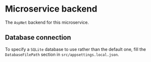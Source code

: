 # Microservice backend
The `AspNet` backend for this microservice.

## Database connection
To specify a `SQLite` database to use rather than the default one, fill the `DatabaseFilePath` section in `src/appsettings.local.json`.

